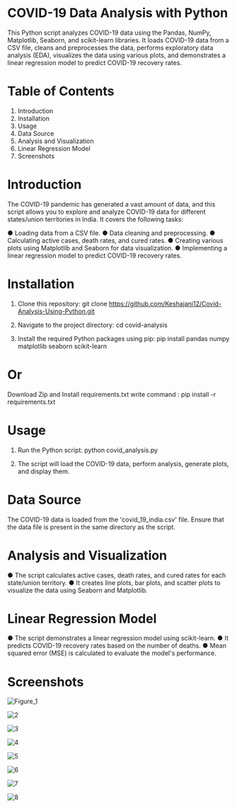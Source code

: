 # COVID-19 Data Analysis with Python

This Python script analyzes COVID-19 data using the Pandas, NumPy, Matplotlib, Seaborn, and scikit-learn libraries. It loads COVID-19 data from a CSV file, cleans and preprocesses the data, performs exploratory data analysis (EDA), visualizes the data using various plots, and demonstrates a linear regression model to predict COVID-19 recovery rates.

# Table of Contents
1. Introduction
2. Installation
3. Usage
4. Data Source
5. Analysis and Visualization
6. Linear Regression Model
7. Screenshots

# Introduction
The COVID-19 pandemic has generated a vast amount of data, and this script allows you to explore and analyze COVID-19 data for different states/union territories in India. It covers the following tasks:

● Loading data from a CSV file.
● Data cleaning and preprocessing.
● Calculating active cases, death rates, and cured rates.
● Creating various plots using Matplotlib and Seaborn for data visualization.
● Implementing a linear regression model to predict COVID-19 recovery rates.

# Installation

1. Clone this repository:
git clone https://github.com/Keshajani12/Covid-Analysis-Using-Python.git

2. Navigate to the project directory:
cd covid-analysis

3. Install the required Python packages using pip:
pip install pandas numpy matplotlib seaborn scikit-learn

# Or

Download Zip and Install requirements.txt write command :
pip install -r requirements.txt

# Usage

1. Run the Python script:
python covid_analysis.py

2. The script will load the COVID-19 data, perform analysis, generate plots, and display them.

# Data Source

The COVID-19 data is loaded from the 'covid_19_india.csv' file. Ensure that the data file is present in the same directory as the script.

# Analysis and Visualization

● The script calculates active cases, death rates, and cured rates for each state/union territory.
● It creates line plots, bar plots, and scatter plots to visualize the data using Seaborn and Matplotlib.

# Linear Regression Model

● The script demonstrates a linear regression model using scikit-learn.
● It predicts COVID-19 recovery rates based on the number of deaths.
● Mean squared error (MSE) is calculated to evaluate the model's performance.

# Screenshots

![Figure_1](https://github.com/Keshajani12/Covid-Data-Analysis-Using-Python/assets/143489586/fbf7fcc7-6afe-43fc-b099-8b4690713c53)

![2](https://github.com/Keshajani12/Covid-Data-Analysis-Using-Python/assets/143489586/717dc330-d5bb-426f-ba2d-13e89fae62e4)

![3](https://github.com/Keshajani12/Covid-Data-Analysis-Using-Python/assets/143489586/305ed767-6ca5-4415-b0d1-c75c63231386)

![4](https://github.com/Keshajani12/Covid-Data-Analysis-Using-Python/assets/143489586/49fbf87e-5db4-49d1-a9d8-09881fc31c5b)

![5](https://github.com/Keshajani12/Covid-Data-Analysis-Using-Python/assets/143489586/8abd5084-8f20-4c73-827d-6f31a5389852)

![6](https://github.com/Keshajani12/Covid-Data-Analysis-Using-Python/assets/143489586/4444eee7-b080-4588-9346-dcdf5ca00df0)

![7](https://github.com/Keshajani12/Covid-Data-Analysis-Using-Python/assets/143489586/d43c7071-abd0-4f06-8d95-3ec310e88c25)

![8](https://github.com/Keshajani12/Covid-Data-Analysis-Using-Python/assets/143489586/54febbd2-e019-4474-a2b8-13be7c2ccf41)
